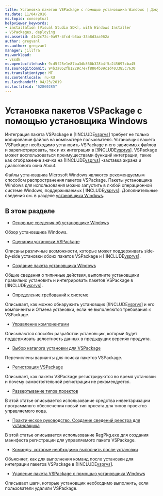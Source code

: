```yaml
---
title: Установка пакетов VSPackage с помощью установщика Windows | Документация Майкрософт
ms.date: 11/04/2016
ms.topic: conceptual
helpviewer_keywords:
- installation [Visual Studio SDK], with Windows Installer
- VSPackages, deploying
ms.assetid: 41d2c72c-0a97-4fcd-b3aa-33a8d3aa962a
author: gregvanl
ms.author: gregvanl
manager: jillfra
ms.workload:
- vssdk
ms.openlocfilehash: 9cd5f25e1e87ba3db360b328b4f5a245697cba45
ms.sourcegitcommit: 94b3a052fb1229c7e7f8804b09c1d403385c7630
ms.translationtype: MT
ms.contentlocale: ru-RU
ms.lasthandoff: 04/23/2019
ms.locfileid: "62860285"
---
```

# <a name="installing-vspackages-with-windows-installer"></a>Установка пакетов VSPackage с помощью установщика Windows
Интеграция пакета VSPackage в [!INCLUDE[vsprvs](../../code-quality/includes/vsprvs_md.md)] требует не только копирование файлов на компьютере пользователя. Установщик вашего VSPackage необходимо установить VSPackage и его зависимых файлов и зарегистрировать, так и их интеграция в [!INCLUDE[vsprvs](../../code-quality/includes/vsprvs_md.md)]. VSPackage может воспользоваться преимуществами функций интеграции, такие как отображение значка на [!INCLUDE[vsprvs](../../code-quality/includes/vsprvs_md.md)] -заставка экрана и диалогового окна About.

 Файлы установщика Microsoft Windows являются рекомендуемым способом распространения пакетов VSPackage. Пакеты установщика Windows для использования можно запустить в любой операционной системе Windows, поддерживаемых [!INCLUDE[vsprvs](../../code-quality/includes/vsprvs_md.md)]. Дополнительные сведения см. в разделе [установщика Windows](https://msdn.microsoft.com/library/121be21b-b916-43e2-8f10-8b080516d2a0).

## <a name="in-this-section"></a>В этом разделе
- [Основные сведения об установщике Windows](../../extensibility/internals/windows-installer-basics.md)

 Обзор установщика Windows.

- [Сценарии установки VSPackage](../../extensibility/internals/vspackage-setup-scenarios.md)

 Описаны различные возможности, которые может поддерживать side-by-side установки обоих пакетов VSPackage и [!INCLUDE[vsprvs](../../code-quality/includes/vsprvs_md.md)].

- [Создание пакета установщика Windows](../../extensibility/internals/authoring-a-windows-installer-package.md)

 Общие сведения о типичные действия, выполните установщики правильно установить и интегрировать пакетов VSPackage в [!INCLUDE[vsprvs](../../code-quality/includes/vsprvs_md.md)].

- [Определение требований к системе](../../extensibility/internals/detecting-system-requirements.md)

 Описывает, как можно обнаружить установщик [!INCLUDE[vsprvs](../../code-quality/includes/vsprvs_md.md)] и его компоненты и Отмена установки, если не выполняются требования к VSPackage.

- [Управление компонентами](../../extensibility/internals/component-management.md)

 Описываются способы разработки установщик, который будет поддерживать целостность данных в предыдущих версиях продукта.

- [Выбор каталога установки для VSPackage](../../extensibility/internals/choosing-the-installation-directory-for-a-vspackage.md)

 Перечислены варианты для поиска пакетов VSPackage.

- [Регистрация VSPackage](../../extensibility/internals/vspackage-registration.md)

 Описывает, как пакеты VSPackage регистрируются во время установки и почему самостоятельной регистрации не рекомендуется.

- [Развертывание типов проектов](../../extensibility/internals/deploying-project-types.md)

 В этой статье описывается использование средства инвентаризации программного обеспечения новый тип проекта для типов проектов управляемого кода.

- [Практическое руководство. Создание сведений реестра для установщика](../../extensibility/internals/how-to-generate-registry-information-for-an-installer.md)

 В этой статье описывается использование RegPkg.exe для создания манифеста регистрации для управляемого пакета VSPackage.

- [Команды, которые необходимо выполнить после установки](../../extensibility/internals/commands-that-must-be-run-after-installation.md)

 Объясняет, как для выполнения команд после установки для интеграции пакетов VSPackage в [!INCLUDE[vsprvs](../../code-quality/includes/vsprvs_md.md)].

- [Удаление пакета VSPackage с помощью установщика Windows](../../extensibility/internals/uninstalling-a-vspackage-with-windows-installer.md)

 Описывает шаги, которые установщик необходимо выполнить, если пользователи удалили VSPackage.